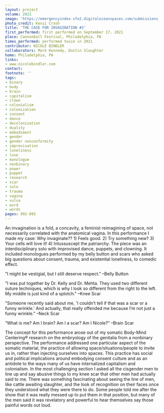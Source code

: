 ```yaml
---
layout: project
volume: 2021
image: 'https://emergencyindex.sfo2.digitaloceanspaces.com/submissions_2021/images/1663282420981_Nicole_Bindler_by_Kenzie_Green3.jpg  '
photo_credit: Kenzi Crash
title: 'THE CASE FOR INVAGINATION #3'
first_performed: first performed on September 17, 2021
place: Cannonball Festival, Philadelphia, PA
times_performed: performed twice in 2021
contributor: NICOLE BINDLER
collaborators: Mark Kennedy, Dustin Slaughter
home: Philadelphia, PA
links:
- www.nicolebindler.com
contact:
footnote: ''
tags:
- binary
- body
- brain
- capitalism
- clown
- colonialism
- colonization
- consent
- dance
- decolonization
- duality
- embodiment
- gender
- gender nonconformity
- improvisation
- loneliness
- love
- monologue
- nonbinary
- power
- puppet
- research
- scar
- solo
- trauma
- vagina
- vulva
- word
- words
pages: 892-893
---
```


An invagination is a fold, a concavity, a feminist reimagining of space, not necessarily correlated with the anatomical vagina. In this performance I made my case: Why invaginate?? 1) Feels good. 2) Try something new? 3) Your cells will love it! 4) Intussuscept the patriarchy. The piece was an interdisciplinary solo with improvised dance, puppets, and clowning. It included monologues performed by my belly button and scars who asked big questions about consent, trauma, and existential loneliness, to comedic effect. 

"I might be vestigial, but I still deserve respect." –Belly Button

"I was put together by Dr. Kelly and Dr. Mehta. They used two different suture techniques, which is why I look so different from the right to the left. My middle is just kind of a splotch." –Knee Scar

"Someone recently said about me, 'I couldn’t tell if that was a scar or a funny wrinkle.' And actually, that really offended me because I’m not just a funny wrinkle." –Neck Scar

“What is me? Am I brain? Am I a scar? Am I Nicole?” –Brain Scar

The concept for this performance arose out of my somatic Body-Mind Centering® research on the embryology of the genitalia from a nonbinary perspective. The performance addressed one particular aspect of the somatic material, the practice of allowing space/situations/people to invite us in, rather than injecting ourselves into spaces. This practice has social and political implications around embodying consent culture and as an antidote to the ways many of us have internalized capitalism and colonialism. In the most challenging section I asked all the cisgender men to line up and say abusive things to my knee scar that other men had actually said to me. There was something fascinating about seeing the line of men, like cattle awaiting slaughter, and the look of recognition on their faces once they understood what they were there to do. Some people told me after the show that it was really messed up to put them in that position, but many of the men said it was revelatory and powerful to hear themselves say those painful words out loud. 
